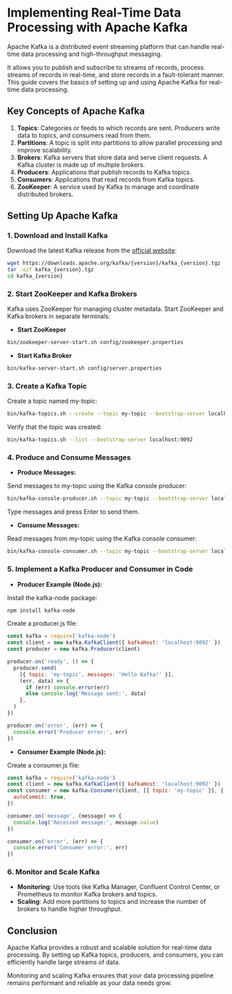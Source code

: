 # Implementing Real-Time Data Processing with Apache Kafka

Apache Kafka is a distributed event streaming platform that can handle real-time
data processing and high-throughput messaging.

It allows you to publish and subscribe to streams of records, process streams of
records in real-time, and store records in a fault-tolerant manner. This guide
covers the basics of setting up and using Apache Kafka for real-time data
processing.

## Key Concepts of Apache Kafka

1. **Topics**: Categories or feeds to which records are sent. Producers write
   data to topics, and consumers read from them.
2. **Partitions**: A topic is split into partitions to allow parallel processing
   and improve scalability.
3. **Brokers**: Kafka servers that store data and serve client requests. A Kafka
   cluster is made up of multiple brokers.
4. **Producers**: Applications that publish records to Kafka topics.
5. **Consumers**: Applications that read records from Kafka topics.
6. **ZooKeeper**: A service used by Kafka to manage and coordinate distributed
   brokers.

## Setting Up Apache Kafka

### 1. Download and Install Kafka

Download the latest Kafka release from the
[official website](https://kafka.apache.org/downloads):

```bash
wget https://downloads.apache.org/kafka/{version}/kafka_{version}.tgz
tar -xzf kafka_{version}.tgz
cd kafka_{version}
```

### 2. Start ZooKeeper and Kafka Brokers

Kafka uses ZooKeeper for managing cluster metadata. Start ZooKeeper and Kafka
brokers in separate terminals:

- **Start ZooKeeper**

```bash
bin/zookeeper-server-start.sh config/zookeeper.properties
```

- **Start Kafka Broker**

```bash
bin/kafka-server-start.sh config/server.properties
```

### 3. Create a Kafka Topic

Create a topic named my-topic:

```bash
bin/kafka-topics.sh --create --topic my-topic --bootstrap-server localhost:9092 --partitions 1 --replication-factor 1
```

Verify that the topic was created:

```bash
bin/kafka-topics.sh --list --bootstrap-server localhost:9092
```

### 4. Produce and Consume Messages

- **Produce Messages:**

Send messages to my-topic using the Kafka console producer:

```bash
bin/kafka-console-producer.sh --topic my-topic --bootstrap-server localhost:9092
```

Type messages and press Enter to send them.

- **Consume Messages:**

Read messages from my-topic using the Kafka console consumer:

```bash
bin/kafka-console-consumer.sh --topic my-topic --bootstrap-server localhost:9092 --from-beginning
```

### 5. Implement a Kafka Producer and Consumer in Code

- **Producer Example (Node.js):**

Install the kafka-node package:

```bash
npm install kafka-node
```

Create a producer.js file:

```js
const kafka = require('kafka-node')
const client = new kafka.KafkaClient({ kafkaHost: 'localhost:9092' })
const producer = new kafka.Producer(client)

producer.on('ready', () => {
  producer.send(
    [{ topic: 'my-topic', messages: 'Hello Kafka!' }],
    (err, data) => {
      if (err) console.error(err)
      else console.log('Message sent:', data)
    },
  )
})

producer.on('error', (err) => {
  console.error('Producer error:', err)
})
```

- **Consumer Example (Node.js):**

Create a consumer.js file:

```js
const kafka = require('kafka-node')
const client = new kafka.KafkaClient({ kafkaHost: 'localhost:9092' })
const consumer = new kafka.Consumer(client, [{ topic: 'my-topic' }], {
  autoCommit: true,
})

consumer.on('message', (message) => {
  console.log('Received message:', message.value)
})

consumer.on('error', (err) => {
  console.error('Consumer error:', err)
})
```

### 6. Monitor and Scale Kafka

- **Monitoring**: Use tools like Kafka Manager, Confluent Control Center, or
  Prometheus to monitor Kafka brokers and topics.
- **Scaling**: Add more partitions to topics and increase the number of brokers
  to handle higher throughput.

## Conclusion

Apache Kafka provides a robust and scalable solution for real-time data
processing. By setting up Kafka topics, producers, and consumers, you can
efficiently handle large streams of data.

Monitoring and scaling Kafka ensures that your data processing pipeline remains
performant and reliable as your data needs grow.
